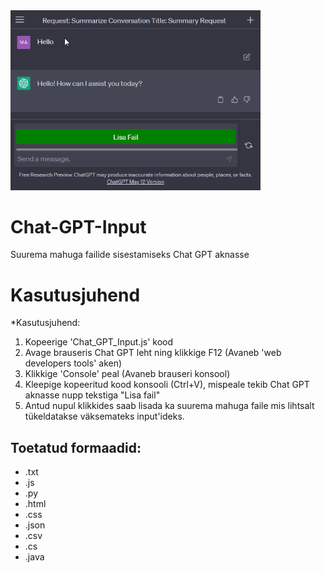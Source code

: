 <img src="cgpt.png" width="400px">

# Chat-GPT-Input
Suurema mahuga failide sisestamiseks Chat GPT  aknasse

# Kasutusjuhend

*Kasutusjuhend:
1. Kopeerige 'Chat_GPT_Input.js' kood
2. Avage brauseris Chat GPT leht ning klikkige F12 (Avaneb 'web developers tools' aken)
3. Klikkige 'Console' peal (Avaneb brauseri konsool)
4. Kleepige kopeeritud kood konsooli (Ctrl+V), mispeale tekib Chat GPT aknasse nupp tekstiga "Lisa fail"
5. Antud nupul klikkides saab lisada ka suurema mahuga faile mis lihtsalt tükeldatakse väksemateks input'ideks.

## Toetatud formaadid:
* .txt
* .js
* .py
* .html
* .css
* .json
* .csv
* .cs
* .java
